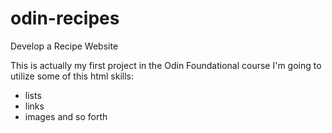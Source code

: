 # odin-recipes
Develop a Recipe Website

This is actually my first project in the Odin Foundational course
I'm going to utilize some of this html skills:
* lists
* links
* images and so forth
